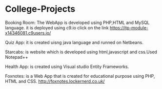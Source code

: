 # College-Projects
Booking Room: The WebApp is developed using PHP,HTML and MySQL language. 
it is deployed using c9.io click on the link https://itp-module-x14346081.c9users.io/

Quiz App: it is created uisng java language and runned on Netbeans.

Starcabs: is website which is developed using html,javascript and css.Used Notepad++

Health App: is created using Visual studio Entity Frameworks.

Foxnotes: is a Web App that is created for educational purpose using PHP, HTML and CSS. http://foxnotes.lockernerd.co.uk/
